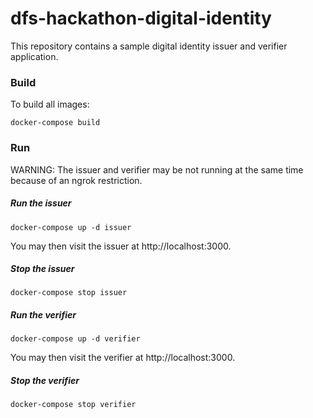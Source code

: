 # dfs-hackathon-digital-identity

This repository contains a sample digital identity issuer and verifier application.

### Build

To build all images:

```
docker-compose build
```

### Run

WARNING: The issuer and verifier may be not running at the same time because of an ngrok restriction.

##### Run the issuer

```
docker-compose up -d issuer
```

You may then visit the issuer at http://localhost:3000.

##### Stop the issuer

```
docker-compose stop issuer
```

##### Run the verifier

```
docker-compose up -d verifier
```

You may then visit the verifier at http://localhost:3000.

##### Stop the verifier

```
docker-compose stop verifier
```
